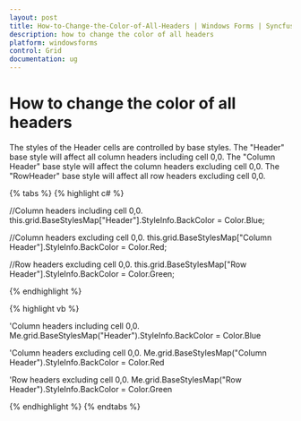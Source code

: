 ```yaml
---
layout: post
title: How-to-Change-the-Color-of-All-Headers | Windows Forms | Syncfusion
description: how to change the color of all headers
platform: windowsforms
control: Grid
documentation: ug
---
```


# How to change the color of all headers

The styles of the Header cells are controlled by base styles. The "Header" base style will affect all column headers including cell 0,0. The "Column Header" base style will affect the column headers excluding cell 0,0. The "RowHeader" base style will affect all row headers excluding cell 0,0.

{% tabs %}
{% highlight c# %}

//Column headers including cell 0,0.
this.grid.BaseStylesMap["Header"].StyleInfo.BackColor = Color.Blue;

//Column headers excluding cell 0,0.
this.grid.BaseStylesMap["Column Header"].StyleInfo.BackColor = Color.Red;

//Row headers excluding cell 0,0.
this.grid.BaseStylesMap["Row Header"].StyleInfo.BackColor = Color.Green;

{% endhighlight %}

{% highlight vb %}

'Column headers including cell 0,0.
Me.grid.BaseStylesMap("Header").StyleInfo.BackColor = Color.Blue

'Column headers excluding cell 0,0.
Me.grid.BaseStylesMap("Column Header").StyleInfo.BackColor = Color.Red

'Row headers excluding cell 0,0.
Me.grid.BaseStylesMap("Row Header").StyleInfo.BackColor = Color.Green

{% endhighlight %}
{% endtabs %}
